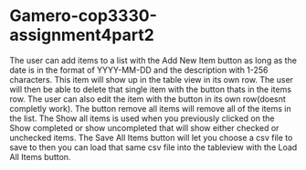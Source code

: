 # Gamero-cop3330-assignment4part2
The user can add items to a list with the Add New Item button as long as the date is in the format of YYYY-MM-DD and the description with 1-256 characters. This item will show up in the table view in its own row. The user will then be able to delete that single item with the button thats in the items row. The user can also edit the item with the button in its own row(doesnt completly work). The button remove all items will remove all of the items in the list. The Show all items is used when you previously clicked on the Show completed or show uncompleted that will show either checked or unchecked items. The Save All Items button will let you choose a csv file to save to then you can load that same csv file into the tableview with the Load All Items button.
